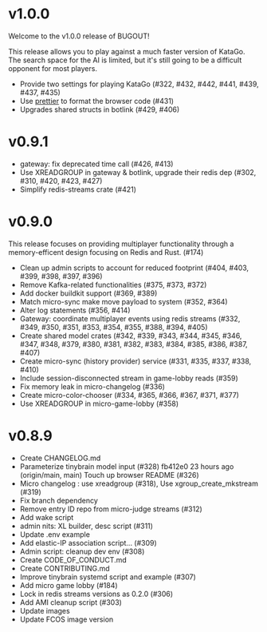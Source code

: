 # v1.0.0

Welcome to the v1.0.0 release of BUGOUT!

This release allows you to play against a much faster
version of KataGo. The search space for the AI is
limited, but it's still going to be a difficult opponent
for most players.

- Provide two settings for playing KataGo (#322, #432, #442, #441, #439, #437, #435)
- Use [prettier](https://prettier.io/) to format the browser code (#431)
- Upgrades shared structs in botlink (#429, #406)

# v0.9.1

- gateway: fix deprecated time call (#426, #413)
- Use XREADGROUP in gateway & botlink, upgrade their redis dep (#302, #310, #420, #423, #427)
- Simplify redis-streams crate (#421)

# v0.9.0

This release focuses on providing multiplayer functionality through a memory-efficent design focusing on Redis and Rust. (#174)

- Clean up admin scripts to account for reduced footprint (#404, #403, #399, #398, #397, #396)
- Remove Kafka-related functionalities (#375, #373, #372)
- Add docker buildkit support (#369, #389)
- Match micro-sync make move payload to system (#352, #364)
- Alter log statements (#356, #414)
- Gateway: coordinate multiplayer events using redis streams (#332, #349, #350, #351, #353, #354, #355, #388, #394, #405)
- Create shared model crates (#342, #339, #343, #344, #345, #346, #347, #348, #379, #380, #381, #382, #383, #384, #385, #386, #387, #407)
- Create micro-sync (history provider) service (#331, #335, #337, #338, #410)
- Include session-disconnected stream in game-lobby reads (#359)
- Fix memory leak in micro-changelog (#336)
- Create micro-color-chooser (#334, #365, #366, #367, #371, #377)
- Use XREADGROUP in micro-game-lobby (#358)

# v0.8.9

- Create CHANGELOG.md
- Parameterize tinybrain model input (#328)
  fb412e0 23 hours ago (origin/main, main) Touch up browser README (#326)
- Micro changelog : use xreadgroup (#318), Use xgroup_create_mkstream (#319)
- Fix branch dependency
- Remove entry ID repo from micro-judge streams (#312)
- Add wake script
- admin nits: XL builder, desc script (#311)
- Update .env example
- Add elastic-IP association script... (#309)
- Admin script: cleanup dev env (#308)
- Create CODE_OF_CONDUCT.md
- Create CONTRIBUTING.md
- Improve tinybrain systemd script and example (#307)
- Add micro game lobby (#184)
- Lock in redis streams versions as 0.2.0 (#306)
- Add AMI cleanup script (#303)
- Update images
- Update FCOS image version
